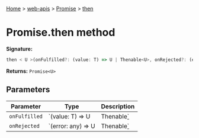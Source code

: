 [Home](./index) &gt; [web-apis](web-apis.md) &gt; [Promise](web-apis.promise.md) &gt; [then](web-apis.promise.then.md)

# Promise.then method


**Signature:**
```javascript
then < U >(onFulfilled?: (value: T) => U | Thenable<U>, onRejected?: (error: any) => U | Thenable<U>): Promise<U>;
```
**Returns:** `Promise<U>`

## Parameters

|  Parameter | Type | Description |
|  --- | --- | --- |
|  `onFulfilled` | `(value: T) => U | Thenable<U>` |  |
|  `onRejected` | `(error: any) => U | Thenable<U>` |  |

